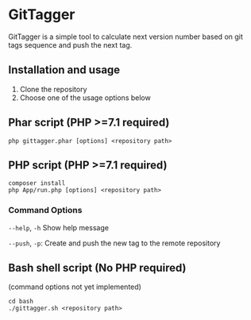 # GitTagger

GitTagger is a simple tool to calculate next version number based on git tags sequence and push the next tag.

## Installation and usage

1. Clone the repository
2. Choose one of the usage options below

## Phar script (PHP >=7.1 required)

    php gittagger.phar [options] <repository path>

## PHP script (PHP >=7.1 required)

    composer install
    php App/run.php [options] <repository path>

### Command Options
 `--help`, `-h` Show help message 

 `--push`, `-p`: Create and push the new tag to the remote repository

## Bash shell script (No PHP required)
(command options not yet implemented)

    cd bash
    ./gittagger.sh <repository path>
